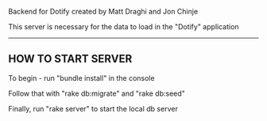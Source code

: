 Backend for Dotify created by Matt Draghi and Jon Chinje

This server is necessary for the data to load in the "Dotify" application


--------------------
HOW TO START SERVER
--------------------

To begin - run "bundle install" in the console

Follow that with "rake db:migrate" and "rake db:seed"

Finally, run "rake server" to start the local db server
